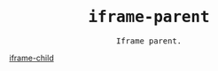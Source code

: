 <h1 align='center'>
   <samp>iframe-parent</samp>
</h1>
<p align = "center">
  <samp>Iframe parent. </samp>
</p>

[iframe-child](https://github.com/guoyiheng/iframe-child)